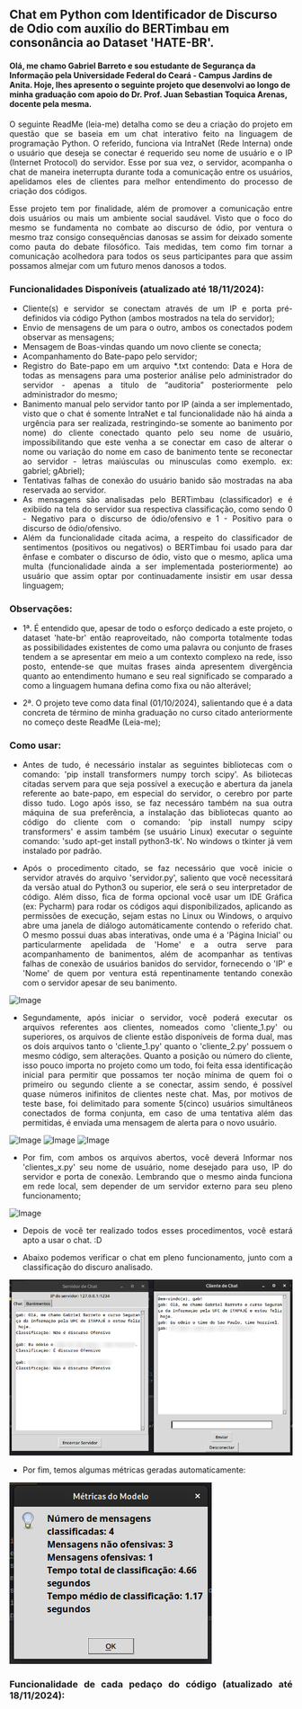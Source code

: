 ## Chat em Python com Identificador de Discurso de Odio com auxílio do BERTimbau em consonância ao Dataset 'HATE-BR'.

#### Olá, me chamo Gabriel Barreto e sou estudante de Segurança da Informação pela Universidade Federal do Ceará - Campus Jardins de Anita. Hoje, lhes apresento o seguinte projeto que desenvolvi ao longo de minha graduação com apoio do Dr. Prof. Juan Sebastian Toquica Arenas, docente pela mesma.

<div style="text-align: justify;">

  O seguinte ReadMe (leia-me) detalha como se deu a criação do projeto em questão que se baseia em um chat interativo feito na linguagem de programação Python. O referido, funciona via IntraNet (Rede Interna) onde o usuário que deseja se conectar é requerido seu nome de usuário e o IP (Internet Protocol) do servidor. Esse por sua vez, o servidor, acompanha o chat de maneira ineterrupta durante toda a comunicação entre os usuários, apelidamos eles de clientes para melhor entendimento do processo de criação dos códigos.
  
  Esse projeto tem por finalidade, além de promover a comunicação entre dois usuários ou mais um ambiente social saudável. Visto que o foco do mesmo se fundamenta no combate ao discurso de ódio, por ventura o mesmo traz consigo consequências danosas se assim for deixado somente como pauta do debate filosófico. Tais medidas, tem como fim tornar a comunicação acolhedora para todos os seus participantes para que assim possamos almejar com um futuro menos danosos a todos.

### Funcionalidades Disponíveis (atualizado até 18/11/2024):

- Cliente(s) e servidor se conectam através de um IP e porta pré-definidos via código Python (ambos mostrados na tela do servidor);
- Envio de mensagens de um para o outro, ambos os conectados podem observar as mensagens;
- Mensagem de Boas-vindas quando um novo cliente se conecta;
- Acompanhamento do Bate-papo pelo servidor;
- Registro do Bate-papo em um arquivo *.txt contendo: Data e Hora de todas as mensagens para uma posterior análise pelo administrador do servidor - apenas a titulo de “auditoria” posteriormente pelo administrador do mesmo;
- Banimento manual pelo servidor tanto por IP (ainda a ser implementado, visto que o chat é somente IntraNet e tal funcionalidade não há ainda a urgência para ser realizada, restringindo-se somente ao banimento por nome) do cliente conectado quanto pelo seu nome de usuário, impossibilitando que este venha a se conectar em caso de alterar o nome ou variação do nome em caso de banimento tente se reconectar ao servidor - letras maiúsculas ou minusculas como exemplo. ex: gabriel; gAbriel);
- Tentativas falhas de conexão do usuário banido são mostradas na aba reservada ao servidor.
- As mensagens são analisadas pelo BERTimbau (classificador) e é exibiido na tela do servidor sua respectiva classificação, como sendo 0 - Negativo para o discurso de ódio/ofensivo e 1 - Positivo para o discurso de ódio/ofensivo.
- Além da funcionalidade citada acima, a respeito do classificador de sentimentos (positivos ou negativos) o BERTimbau foi usado para dar ênfase e combater o discurso de ódio, visto que o mesmo, aplica uma multa (funcionalidade ainda a ser implementada posteriormente) ao usuário que assim optar por continuadamente insistir em usar dessa linguagem;

### Observações:
- 1ª. É entendido que, apesar de todo o esforço dedicado a este projeto, o dataset 'hate-br' então reaproveitado, não comporta totalmente todas as possibilidades existentes de como uma palavra ou conjunto de frases tendem a se apresentar em meio a um contexto complexo na rede, isso posto, entende-se que muitas frases ainda apresentem divergência quanto ao entendimento humano e seu real significado se comparado a como a linguagem humana defina como fixa ou não alterável;

- 2ª. O projeto teve como data final (01/10/2024), salientando que é a data concreta de término de minha graduação no curso citado anteriormente no começo deste ReadMe (Leia-me);

### Como usar:
- Antes de tudo, é necessário instalar as seguintes bibliotecas com o comando: 'pip install transformers numpy torch scipy'. As biliotecas citadas servem para que seja possível a execução e abertura da janela referente ao bate-papo, em especial do servidor, o cerebro por parte disso tudo. Logo após isso, se faz necessáro também na sua outra máquina de sua preferência, a instalação das bibliotecas quanto ao código do cliente com o comando: 'pip install numpy scipy transformers' e assim também (se usuário Linux) executar o seguinte comando: 'sudo apt-get install python3-tk'. No windows o tkinter já vem instalado por padrão.
  
- Após o procedimento citado, se faz necessário que você inicie o servidor através do arquivo 'servidor.py', saliento que você necessitará da versão atual do Python3 ou superior, ele será o seu interpretador de código. Além disso, fica de forma opcional você usar um IDE Gráfica (ex: Pycharm) para rodar os códigos aqui disponibilizados, aplicando as permissões de execução, sejam estas no Linux ou Windows, o arquivo abre uma janela de diálogo automáticamente contendo o referido chat. O mesmo possui duas abas interativas, onde uma é a 'Página Inicial' ou particularmente apelidada de 'Home' e a outra serve para acompanhamento de banimentos, além de acompanhar as tentivas falhas de conexão de usuários banidos do servidor, fornecendo o 'IP' e 'Nome' de quem por ventura está repentinamente tentando conexão com o servidor apesar de seu banimento.

<img src="chat_servidor_1.png" alt="Image" height="450" width="450">

- Segundamente, após iniciar o servidor, você poderá executar os arquivos referentes aos clientes, nomeados como 'cliente_1.py' ou superiores, os arquivos de cliente estão disponíveis de forma dual, mas os dois arquivos tanto o 'cliente_1.py' quanto o 'cliente_2.py' possuem o mesmo código, sem alterações. Quanto a posição ou número do cliente, isso pouco importa no projeto como um todo, foi feita essa identificação inicial para permitir que possamos ter noção mínima de quem foi o primeiro ou segundo cliente a se conectar, assim sendo, é possível quase números inifinitos de clientes neste chat. Mas, por motivos de teste base, foi delimitado para somente 5(cinco) usuários simultâneos conectados de forma conjunta, em caso de uma tentativa além das permitidas, é enviada uma mensagem de alerta para o novo usuário.

<img src="servidor_usuario.png" alt="Image">
<img src="servidor_ip.png" alt="Image">
<img src="servidor_porta.png" alt="Image">

- Por fim, com ambos os arquivos abertos, você deverá Informar nos 'clientes_x.py' seu nome de usuário, nome desejado para uso, IP do servidor e porta de conexão. Lembrando que o mesmo ainda funciona em rede local, sem depender de um servidor externo para seu pleno funcionamento;

<img src="conexao_ok.png" alt="Image" height="450" width="500">

- Depois de você ter realizado todos esses procedimentos, você estará apto a usar o chat. :D

- Abaixo podemos verificar o chat em pleno funcionamento, junto com a classificação do discuro analisado.

<img src="envio_de_mensagens_classificacao.png" alt="Image">

- Por fim, temos algumas métricas geradas automaticamente:
<img src="metricas_base.png" alt="Image">

### Funcionalidade de cada pedaço do código (atualizado até 18/11/2024):
